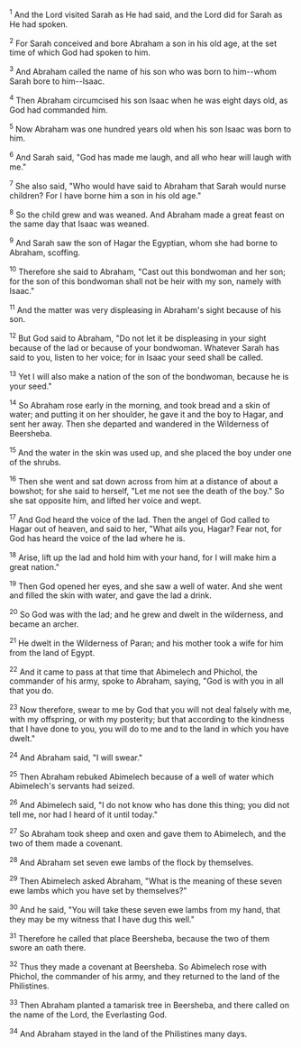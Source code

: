 <sup>1</sup> 
And the Lord visited Sarah as He had said, and the Lord did for Sarah as He had spoken. 

<sup>2</sup> 
For Sarah conceived and bore Abraham a son in his old age, at the set time of which God had spoken to him. 

<sup>3</sup> 
And Abraham called the name of his son who was born to him--whom Sarah bore to him--Isaac. 

<sup>4</sup> 
Then Abraham circumcised his son Isaac when he was eight days old, as God had commanded him. 

<sup>5</sup> 
Now Abraham was one hundred years old when his son Isaac was born to him. 

<sup>6</sup> 
And Sarah said, "God has made me laugh, and all who hear will laugh with me." 

<sup>7</sup> 
She also said, "Who would have said to Abraham that Sarah would nurse children? For I have borne him a son in his old age." 

<sup>8</sup> 
So the child grew and was weaned. And Abraham made a great feast on the same day that Isaac was weaned. 

<sup>9</sup> 
And Sarah saw the son of Hagar the Egyptian, whom she had borne to Abraham, scoffing. 

<sup>10</sup> 
Therefore she said to Abraham, "Cast out this bondwoman and her son; for the son of this bondwoman shall not be heir with my son, namely with Isaac." 

<sup>11</sup> 
And the matter was very displeasing in Abraham's sight because of his son. 

<sup>12</sup> 
But God said to Abraham, "Do not let it be displeasing in your sight because of the lad or because of your bondwoman. Whatever Sarah has said to you, listen to her voice; for in Isaac your seed shall be called. 

<sup>13</sup> 
Yet I will also make a nation of the son of the bondwoman, because he is your seed." 

<sup>14</sup> 
So Abraham rose early in the morning, and took bread and a skin of water; and putting it on her shoulder, he gave it and the boy to Hagar, and sent her away. Then she departed and wandered in the Wilderness of Beersheba. 

<sup>15</sup> 
And the water in the skin was used up, and she placed the boy under one of the shrubs. 

<sup>16</sup> 
Then she went and sat down across from him at a distance of about a bowshot; for she said to herself, "Let me not see the death of the boy." So she sat opposite him, and lifted her voice and wept. 

<sup>17</sup> 
And God heard the voice of the lad. Then the angel of God called to Hagar out of heaven, and said to her, "What ails you, Hagar? Fear not, for God has heard the voice of the lad where he is. 

<sup>18</sup> 
Arise, lift up the lad and hold him with your hand, for I will make him a great nation." 

<sup>19</sup> 
Then God opened her eyes, and she saw a well of water. And she went and filled the skin with water, and gave the lad a drink. 

<sup>20</sup> 
So God was with the lad; and he grew and dwelt in the wilderness, and became an archer. 

<sup>21</sup> 
He dwelt in the Wilderness of Paran; and his mother took a wife for him from the land of Egypt.

<sup>22</sup> 
And it came to pass at that time that Abimelech and Phichol, the commander of his army, spoke to Abraham, saying, "God is with you in all that you do. 

<sup>23</sup> 
Now therefore, swear to me by God that you will not deal falsely with me, with my offspring, or with my posterity; but that according to the kindness that I have done to you, you will do to me and to the land in which you have dwelt." 

<sup>24</sup> 
And Abraham said, "I will swear." 

<sup>25</sup> 
Then Abraham rebuked Abimelech because of a well of water which Abimelech's servants had seized. 

<sup>26</sup> 
And Abimelech said, "I do not know who has done this thing; you did not tell me, nor had I heard of it until today." 

<sup>27</sup> 
So Abraham took sheep and oxen and gave them to Abimelech, and the two of them made a covenant. 

<sup>28</sup> 
And Abraham set seven ewe lambs of the flock by themselves. 

<sup>29</sup> 
Then Abimelech asked Abraham, "What is the meaning of these seven ewe lambs which you have set by themselves?" 

<sup>30</sup> 
And he said, "You will take these seven ewe lambs from my hand, that they may be my witness that I have dug this well." 

<sup>31</sup> 
Therefore he called that place Beersheba, because the two of them swore an oath there. 

<sup>32</sup> 
Thus they made a covenant at Beersheba. So Abimelech rose with Phichol, the commander of his army, and they returned to the land of the Philistines. 

<sup>33</sup> 
Then Abraham planted a tamarisk tree in Beersheba, and there called on the name of the Lord, the Everlasting God. 

<sup>34</sup> 
And Abraham stayed in the land of the Philistines many days.